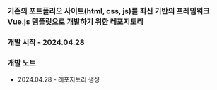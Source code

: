 ### 기존의 포트폴리오 사이트(html, css, js)를 최신 기반의 프레임워크 Vue.js 템플릿으로 개발하기 위한 레포지토리

### 개발 시작 - 2024.04.28 
### 개발 노트
- 2024.04.28 - 레포지토리 생성
